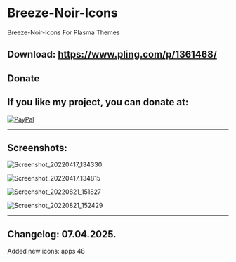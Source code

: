 # Breeze-Noir-Icons
Breeze-Noir-Icons For Plasma Themes

Download: https://www.pling.com/p/1361468/
------------------------------------------


<html>
  <head>
    <meta charset="utf-8" />
  </head>
  <body>
    <h2>Donate</h2>
    <h2>If you like my project, you can donate at:</h2>
    <a href="https://www.paypal.com/paypalme/VesnaLazic">
    <img src="PayPal.png" alt="PayPal" />
    </a>
  </body>
</html>

_______________________________________________

Screenshots:
------------

![Screenshot_20220417_134330](https://user-images.githubusercontent.com/45247573/201469758-869cd31f-48e6-4b06-a662-adf114282be6.png)

![Screenshot_20220417_134815](https://user-images.githubusercontent.com/45247573/201469764-e423ee09-4baa-4d9e-8c4d-02b3117bfc9e.png)

![Screenshot_20220821_151827](https://user-images.githubusercontent.com/45247573/201469840-c56dcecf-a7e7-4992-b3e6-5819690166f3.jpg)

![Screenshot_20220821_152429](https://user-images.githubusercontent.com/45247573/201469858-b95b6916-e792-42cc-a9d3-5387221b73f4.jpg)

____________________________________________________________________________________________________________________________________


Changelog: 07.04.2025.
-------------------------

Added new icons: apps 48
